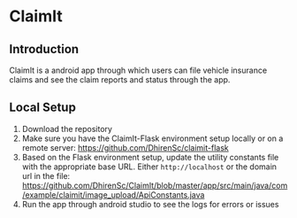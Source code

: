 # ClaimIt

## Introduction
ClaimIt is a android app through which users can file vehicle insurance claims and see the claim reports and status through the app.

## Local Setup
1. Download the repository
2. Make sure you have the ClaimIt-Flask environment setup locally or on a remote server: https://github.com/DhirenSc/claimit-flask
3. Based on the Flask environment setup, update the utility constants file with the appropriate base URL. Either `http://localhost` or the domain url in the file: https://github.com/DhirenSc/ClaimIt/blob/master/app/src/main/java/com/example/claimit/image_upload/ApiConstants.java
4. Run the app through android studio to see the logs for errors or issues
